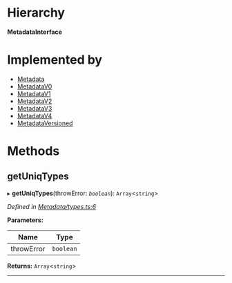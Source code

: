 

# Hierarchy

**MetadataInterface**

# Implemented by

* [Metadata](../classes/_metadata_metadata_.metadata.md)
* [MetadataV0](../classes/_metadata_v0_metadata_.metadatav0.md)
* [MetadataV1](../classes/_metadata_v1_metadata_.metadatav1.md)
* [MetadataV2](../classes/_metadata_v2_metadata_.metadatav2.md)
* [MetadataV3](../classes/_metadata_v3_metadata_.metadatav3.md)
* [MetadataV4](../classes/_metadata_v4_metadata_.metadatav4.md)
* [MetadataVersioned](../classes/_metadata_metadataversioned_.metadataversioned.md)

# Methods

<a id="getuniqtypes"></a>

##  getUniqTypes

▸ **getUniqTypes**(throwError: *`boolean`*): `Array`<`string`>

*Defined in [Metadata/types.ts:6](https://github.com/polkadot-js/api/blob/4dd320f/packages/types/src/Metadata/types.ts#L6)*

**Parameters:**

| Name | Type |
| ------ | ------ |
| throwError | `boolean` |

**Returns:** `Array`<`string`>

___

